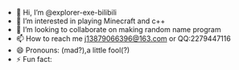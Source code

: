- 👋 Hi, I’m @explorer-exe-bilibili
- 👀 I’m interested in playing Minecraft and c++
- 💞️ I’m looking to collaborate on making random name program
- 📫 How to reach me j13879066396@163.com or QQ:2279447116
- 😄 Pronouns: (mad?),a little fool(?)
- ⚡ Fun fact: 

<!---
explorer-exe-bilibili/explorer-exe-bilibili is a ✨ special ✨ repository because its `README.md` (this file) appears on your GitHub profile.
You can click the Preview link to take a look at your changes.
--->
